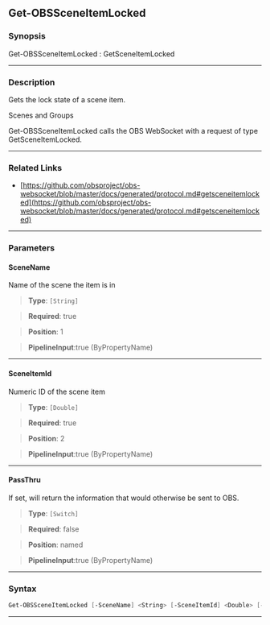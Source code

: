 Get-OBSSceneItemLocked
----------------------
### Synopsis
Get-OBSSceneItemLocked : GetSceneItemLocked

---
### Description

Gets the lock state of a scene item.

Scenes and Groups


Get-OBSSceneItemLocked calls the OBS WebSocket with a request of type GetSceneItemLocked.

---
### Related Links
* [https://github.com/obsproject/obs-websocket/blob/master/docs/generated/protocol.md#getsceneitemlocked](https://github.com/obsproject/obs-websocket/blob/master/docs/generated/protocol.md#getsceneitemlocked)



---
### Parameters
#### **SceneName**

Name of the scene the item is in



> **Type**: ```[String]```

> **Required**: true

> **Position**: 1

> **PipelineInput**:true (ByPropertyName)



---
#### **SceneItemId**

Numeric ID of the scene item



> **Type**: ```[Double]```

> **Required**: true

> **Position**: 2

> **PipelineInput**:true (ByPropertyName)



---
#### **PassThru**

If set, will return the information that would otherwise be sent to OBS.



> **Type**: ```[Switch]```

> **Required**: false

> **Position**: named

> **PipelineInput**:true (ByPropertyName)



---
### Syntax
```PowerShell
Get-OBSSceneItemLocked [-SceneName] <String> [-SceneItemId] <Double> [-PassThru] [<CommonParameters>]
```
---
